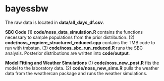 # bayessbw
The raw data is located in **data/all_days_df.csv**.

**SBC Code**
(1) **code/noss_data_simulation.R** contains the functions necessary to sample populations from the prior distribution.
(2) **code/noss_regniere_structured_reduced.cpp** contains the TMB code to run with tmbstan.
(3) **code/noss_sbc_run_reduced.R** runs the SBC analysis. Posterior distributions are written into **code/output**.

**Model Fitting and Weather Simulations**
(1) **code/noss_new_post.R** fits the model to the laboratory data.
(2) **code/noss_new_sims.R** pulls the weather data from the weathercan package and runs the weather simulations.
